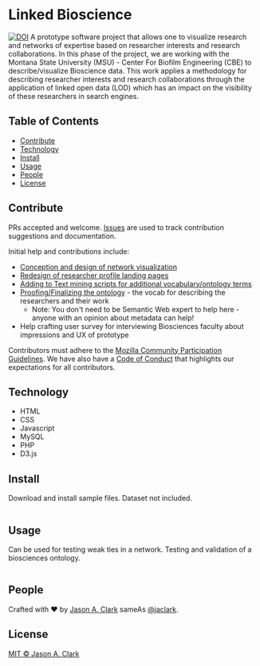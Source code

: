 # Linked Bioscience 
[![DOI](https://zenodo.org/badge/79595983.svg)](https://zenodo.org/badge/latestdoi/79595983) 
A prototype software project that allows one to visualize research and networks of expertise based on researcher interests and research collaborations. In this phase of the project, we are working with the Montana State University (MSU) - Center For Biofilm Engineering (CBE) to describe/visualize Bioscience data. This work applies a methodology for describing researcher interests and research collaborations through the application of linked open data (LOD) which has an impact on the visibility of these researchers in search engines.

## Table of Contents

- [Contribute](#contribute)
- [Technology](#technology)
- [Install](#install)
- [Usage](#usage)
- [People](#people)
- [License](#license)

## Contribute

PRs accepted and welcome. [Issues](https://github.com/jasonclark/linked-people-bioscience/issues) are used to track contribution suggestions and documentation.

Initial help and contributions include:

* [Conception and design of network visualization](https://github.com/jasonclark/linked-people-bioscience/issues/8) 
* [Redesign of researcher profile landing pages](https://github.com/jasonclark/linked-people-bioscience/issues/7)
* [Adding to Text mining scripts for additional vocabulary/ontology terms](https://github.com/jasonclark/linked-people-bioscience/tree/master/meta/scripts)
* [Proofing/Finalizing the ontology](https://github.com/jasonclark/linked-people-bioscience/blob/master/ontology.rdf) - the vocab for describing the researchers and their work
  * Note: You don't need to be Semantic Web expert to help here - anyone with an opinion about metadata can help!
* Help crafting user survey for interviewing Biosciences faculty about impressions and UX of prototype

Contributors must adhere to the [Mozilla Community Participation Guidelines](https://www.mozilla.org/en-US/about/governance/policies/participation/). We have also have a [Code of Conduct](https://github.com/jasonclark/linked-people-bioscience/blob/master/CODE_OF_CONDUCT.md) that highlights our expectations for all contributors.

## Technology

* HTML
* CSS
* Javascript
* MySQL
* PHP
* D3.js

## Install

Download and install sample files. Dataset not included.
```
```

## Usage

Can be used for testing weak ties in a network. Testing and validation of a biosciences ontology.
```
```

## People

Crafted with :heart: by [Jason A. Clark](https://www.jasonclark.info) sameAs [@jaclark](https://twitter.com/jaclark).

## License

[MIT © Jason A. Clark](LICENSE)
